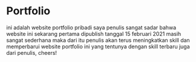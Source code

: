 # Portfolio
ini adalah website portfolio pribadi saya
penulis sangat sadar bahwa website ini sekarang pertama dipublish tanggal 15 februari 2021 masih sangat sederhana
maka dari itu penulis akan terus meningkatkan skill dan memperbarui website portfolio ini yang tentunya dengan skill terbaru juga dari penulis, cheers!
